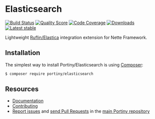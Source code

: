# Elasticsearch

[![Build Status](https://img.shields.io/travis/portiny/elasticsearch.svg?style=flat-square)](https://travis-ci.org/portiny/elasticsearch)
[![Quality Score](https://img.shields.io/scrutinizer/g/portiny/elasticsearch.svg?style=flat-square)](https://scrutinizer-ci.com/g/portiny/elasticsearch)
[![Code Coverage](https://img.shields.io/scrutinizer/coverage/g/portiny/elasticsearch.svg?style=flat-square)](https://scrutinizer-ci.com/g/portiny/elasticsearch)
[![Downloads](https://img.shields.io/packagist/dt/portiny/elasticsearch.svg?style=flat-square)](https://packagist.org/packages/portiny/elasticsearch)
[![Latest stable](https://img.shields.io/github/tag/portiny/elasticsearch.svg?style=flat-square)](https://packagist.org/packages/portiny/elasticsearch)

Lightweight [Ruflin/Elastica](https://github.com/ruflin/Elastica) integration extension for Nette Framework.


## Installation

The simplest way to install Portiny/Elasticsearch is using  [Composer](http://getcomposer.org/):

```sh
$ composer require portiny/elasticsearch
```


## Resources

 * [Documentation](https://github.com/portiny/elasticsearch/blob/master/docs/en/index.md)
 * [Contributing](https://github.com/portiny/portiny/blob/master/CODE_OF_CONDUCT.md)
 * [Report issues](https://github.com/portiny/portiny/issues) and [send Pull Requests](https://github.com/portiny/portiny/pulls) in the [main Portiny repository](https://github.com/portiny/portiny)
